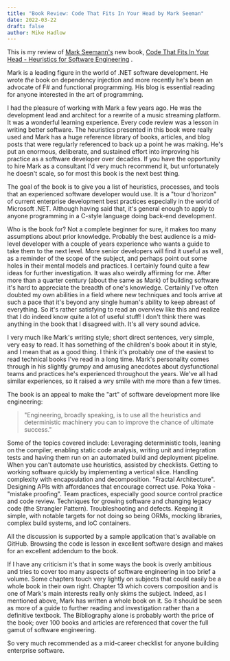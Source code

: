 ```yaml
---
title: "Book Review: Code That Fits In Your Head by Mark Seeman"
date: 2022-03-22
draft: false
author: Mike Hadlow
---
```

This is my review of [Mark Seemann's](https://blog.ploeh.dk/) new book, [Code That Fits In Your Head - Heuristics for Software Engineering](https://www.amazon.co.uk/Code-That-Fits-Your-Head/dp/0137464401) . 
<!--more-->
Mark is a leading figure in the world of .NET software development. He wrote _the_ book on dependency injection and more recently he's been an advocate of F# and functional programming. His blog is essential reading for anyone interested in the art of programming.

I had the pleasure of working with Mark a few years ago. He was the development lead and architect for a rewrite of a music streaming platform.  It was a wonderful learning experience. Every code review was a lesson in writing better software. The heuristics presented in this book were really used and Mark has a huge reference library of books, articles, and blog posts that were regularly referenced to back up a point he was making. He's put an enormous, deliberate, and sustained effort into improving his practice as a software developer over decades. If you have the opportunity to hire Mark as a consultant I'd very much recommend it, but unfortunately he doesn't scale, so for most this book is the next best thing.

The goal of the book is to give you a list of heuristics, processes, and tools that an experienced software developer would use. It is a "tour d'horizon" of current enterprise development best practices especially in the world of Microsoft .NET. Although having said that, it's general enough to apply to anyone programming in a C-style language doing back-end development.

Who is the book for? Not a complete beginner for sure, it makes too many assumptions about prior knowledge. Probably the best audience is a mid-level developer with a couple of years experience who wants a guide to take them to the next level. More senior developers will find it useful as well, as a reminder of the scope of the subject, and perhaps point out some holes in their mental models and practices. I certainly found quite a few ideas for further investigation. It was also weirdly affirming for me. After more than a quarter century (about the same as Mark) of building software it's hard to appreciate the breadth of one's knowledge. Certainly I've often doubted my own abilities in a field where new techniques and tools arrive at such a pace that it's beyond any single human's ability to keep abreast of everything. So it's rather satisfying to read an overview like this and realize that I do indeed know quite a lot of useful stuff! I don't think there was anything in the book that I disagreed with. It's all very sound advice.

I very much like Mark's writing style; short direct sentences, very simple, very easy to read. It has something of the children's book about it in style, and I mean that as a good thing. I think it's probably one of the easiest to read technical books I've read in a long time. Mark's personality comes through in his slightly grumpy and amusing anecdotes about dysfunctional teams and practices he's experienced throughout the years. We've all had similar experiences, so it raised a wry smile with me more than a few times.

The book is an appeal to make the "art" of software development more like engineering:

> "Engineering, broadly speaking, is to use all the heuristics and deterministic machinery you can to improve the chance of ultimate success." 

Some of the topics covered include: Leveraging deterministic tools, leaning on the compiler, enabling static code analysis, writing unit and integration tests and having them run on an automated build and deployment pipeline. When you can't automate use heuristics, assisted by checklists. Getting to working software quickly by implementing a vertical slice. Handling complexity with encapsulation and decomposition. "Fractal Architecture". Designing APIs with affordances that encourage correct use. Poka Yoka - "mistake proofing". Team practices, especially good source control practice and code review. Techniques for growing software and changing legacy code (the Strangler Pattern). Troubleshooting and defects. Keeping it simple, with notable targets for not doing so being ORMs, mocking libraries, complex build systems, and IoC containers.

All the discussion is supported by a sample application that's available on GitHub. Browsing the code is lesson in excellent software design and makes for an excellent addendum to the book.

If I have any criticism it's that in some ways the book is overly ambitious and tries to cover too many aspects of software engineering in too brief a volume. Some chapters touch very lightly on subjects that could easily be a whole book in their own right. Chapter 13 which covers composition and is one of Mark's main interests really only skims the subject. Indeed, as I mentioned above, Mark has written a whole book on it. So it should be seen as more of a guide to further reading and investigation rather than a definitive textbook. The Bibliography alone is probably worth the price of the book; over 100 books and articles are referenced that cover the full gamut of software engineering.

So very much recommended as a mid-career checklist for anyone building enterprise software.